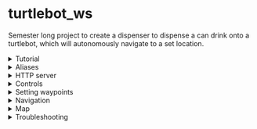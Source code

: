 # turtlebot_ws

Semester long project to create a dispenser to dispense a can drink onto a turtlebot, which will autonomously navigate to a set location.

<details><summary>Tutorial</summary>
<p>
  
  * see alias for full command

- Make sure laptop and pi both connected to same network(hotspot)

- Open 1st Terminal: ```sshrp``` -> ```rosbu``` after the above is done => To start ros on pi

- Open 2nd Terminal: ```rslam``` => take in lidar data and create a map on rviz

- Open 3rd Terminal: ```map2base``` => publishes the coordinates of the robot in the map. Map's origin is where ```rslam``` is called

- Open 4th Terminal: ```setwp``` => main script for autonavigation

- Open 5th Terminal: ```python3 httpServer.py``` => starts http server, awaits input from keypad connected to the ESP32

- Open 6th Terminal: ```sshrp``` -> ```switch``` => publishes the state of the microswitch, whether there is a "can" or not



</p>
</details>

<details><summary>Aliases</summary>
<p>

  ```
  alias rslam='ros2 launch turtlebot3_cartographer cartographer.launch.py'
  
  alias setwp='autonav && python3 setwp_map2base.py'
  
  alias map2base="autonav && python3 map2base.py"
  
  ```
  
</p>
</details>

<details><summary>HTTP server</summary>
<p>

- Make sure laptop, esp32 and pi both connected to same network(hotspot)

- ```192.168.109.32:8000``` confirm IP address

- to test server connection: local terminal: ```curl -X POST http://localhost:8000 -d 2``` (http not https)


</p>
</details>

<details><summary>Controls</summary>
<p>

- **w/a/x/d/s** - forward/left/backward/right/stop (left and right turns indefinitely, use +/- integers to turn by specific values)

- **p** - setting current coordinate as waypoint. Input table number to know which table this waypoint will lead to. See more at **Setting waypoints**

- **negative integer** - turn right/CW by (-1 to -180deg)

- **postive integer** - turn left/ACW by (1 to 180deg)



</p>
</details>

<details><summary>Setting waypoints</summary>
<p>
  
- ```BUG: Expected value: Line 1 Col 1``` - Make sure that the .json file has minimum {} in it

Steps:
  
alias: ```setwp```

1) cw to enter root workspace. ros2 run auto_nav setWaypoints
  
2) Walk to waypoint

3) Press p. Select table number

</p>
</details>

<details><summary>Navigation</summary>
<p>

#### Getting data from /odom topic
  
```console
   geometry_msgs.msg.Pose(position=geometry_msgs.msg.Point(x=-0.6580884139688824, y=-0.10369131549389796, z=0.0), orientation=geometry_msgs.msg.Quaternion(x=0.0, y=0.0, z=-0.7199514315963468, w=0.6940244492396294))
```   

   Original O(Z): 0  and O(W): 1
  
   Turning anti-clockwise: Orientation (Z) increase, Orientation (W) decrease
   
   Turning clockwise: Orientation (Z) decrease, Orientation (W) increase

</p>
</details>

<details><summary>Map</summary>
<p>

#### Saving map

Open rviz when robot is in either (a)gazebo or (b)physical environment and let the robot roam to explore the map

To save the map into the path defined

    ```ros2 run nav2_map_server map_saver_cli -f ~/colcon_ws/install/map_loader/share/map_loader/launch/<map>```


#### Loading saved map

Configuration file for map can be found in src/map_loader/launch/load_map.launch.py
   
terminal 1: ```grslam```

terminal 2: ```ros2 launch src/map_loader/launch/load_map.launch.py```


</p>
</details>


<details><summary>Troubleshooting</summary>
<p>
  
- **No map received** - restart rslam and rosbu, make sure that you rosbu first then rslam
- **Connection Refused** - check same hotspot(NOT the nus), restart hotspot
- **RSLAM not working well** - Re-rosbu

```/opt/ros/foxy/share/turtlebot3_cartographer/config``` : set use_odom to False

</p>
</details>
